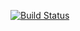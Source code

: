 [![Build Status](https://travis-ci.org/saramofrad/cse110.svg?branch=master)](https://travis-ci.org/saramofrad/cse110)
